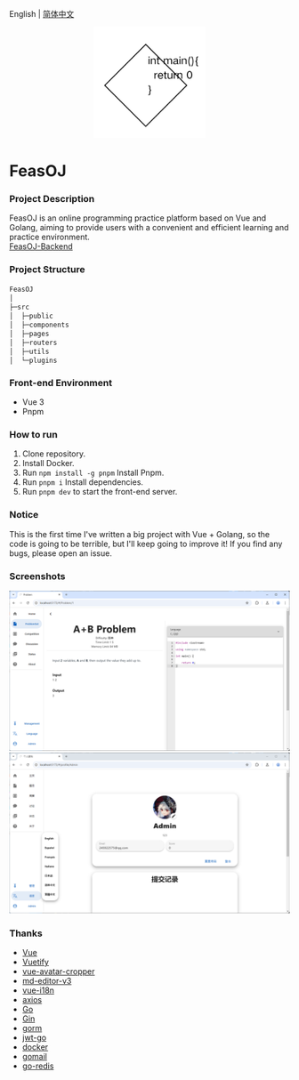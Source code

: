 English | [简体中文](README_CN.md)
<p align="center">
    <a href="https://github.com/ClaretWheel1481/FeasOJ">
        <img src="public/logo.png" height="200"/>
    </a>
</p>

# FeasOJ
### Project Description
FeasOJ is an online programming practice platform based on Vue and Golang, aiming to provide users with a convenient and efficient learning and practice environment.
<br>
[FeasOJ-Backend](https://github.com/ClaretWheel1481/FeasOJ-Backend)

### Project Structure
```
FeasOJ
│ 
├─src
│  ├─public
│  ├─components
│  ├─pages
│  ├─routers
│  ├─utils
│  └─plugins
```

### Front-end Environment
- Vue 3
- Pnpm

### How to run

1. Clone repository.
2. Install Docker.
3. Run `npm install -g pnpm` Install Pnpm.
4. Run `pnpm i` Install dependencies.
5. Run `pnpm dev` to start the front-end server.

### Notice

This is the first time I've written a big project with Vue + Golang, so the code is going to be terrible, but I'll keep going to improve it!
If you find any bugs, please open an issue.

### Screenshots
![image](/assets/Screenshot1.png)
![image](/assets/Screenshot2.png)

### Thanks

- [Vue](https://github.com/vuejs/vue)
- [Vuetify](https://github.com/vuetifyjs/vuetify)
- [vue-avatar-cropper](https://github.com/overtrue/vue-avatar-cropper)
- [md-editor-v3](https://github.com/imzbf/md-editor-v3)
- [vue-i18n](https://github.com/intlify/vue-i18n)
- [axios](https://github.com/axios/axios)
- [Go](https://github.com/golang/go)
- [Gin](https://github.com/gin-gonic/gin)
- [gorm](https://github.com/go-gorm/gorm)
- [jwt-go](https://github.com/golang-jwt/jwt)
- [docker](https://github.com/moby/moby)
- [gomail](https://github.com/go-gomail/gomail)
- [go-redis](https://github.com/redis/go-redis)